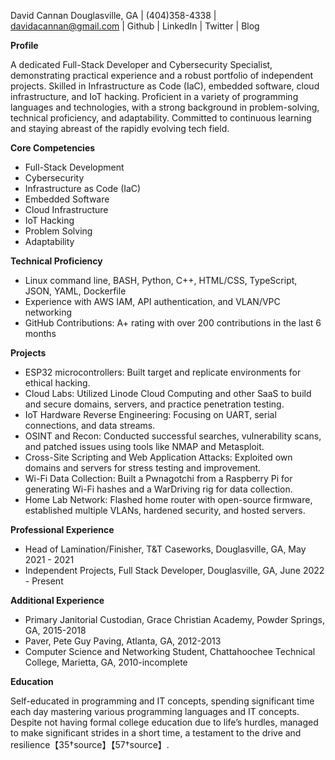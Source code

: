 David Cannan
Douglasville, GA | (404)358-4338 | davidacannan@gmail.com | Github | LinkedIn | Twitter | Blog

**Profile**

A dedicated Full-Stack Developer and Cybersecurity Specialist, demonstrating practical experience and a robust portfolio of independent projects. Skilled in Infrastructure as Code (IaC), embedded software, cloud infrastructure, and IoT hacking. Proficient in a variety of programming languages and technologies, with a strong background in problem-solving, technical proficiency, and adaptability. Committed to continuous learning and staying abreast of the rapidly evolving tech field.

**Core Competencies**

- Full-Stack Development
- Cybersecurity
- Infrastructure as Code (IaC)
- Embedded Software
- Cloud Infrastructure
- IoT Hacking
- Problem Solving
- Adaptability

**Technical Proficiency**

- Linux command line, BASH, Python, C++, HTML/CSS, TypeScript, JSON, YAML, Dockerfile
- Experience with AWS IAM, API authentication, and VLAN/VPC networking
- GitHub Contributions: A+ rating with over 200 contributions in the last 6 months

**Projects**

- ESP32 microcontrollers: Built target and replicate environments for ethical hacking.
- Cloud Labs: Utilized Linode Cloud Computing and other SaaS to build and secure domains, servers, and practice penetration testing.
- IoT Hardware Reverse Engineering: Focusing on UART, serial connections, and data streams.
- OSINT and Recon: Conducted successful searches, vulnerability scans, and patched issues using tools like NMAP and Metasploit.
- Cross-Site Scripting and Web Application Attacks: Exploited own domains and servers for stress testing and improvement.
- Wi-Fi Data Collection: Built a Pwnagotchi from a Raspberry Pi for generating Wi-Fi hashes and a WarDriving rig for data collection.
- Home Lab Network: Flashed home router with open-source firmware, established multiple VLANs, hardened security, and hosted servers.

**Professional Experience**

- Head of Lamination/Finisher, T&T Caseworks, Douglasville, GA, May 2021 - 2021
- Independent Projects, Full Stack Developer, Douglasville, GA, June 2022 - Present

**Additional Experience**

- Primary Janitorial Custodian, Grace Christian Academy, Powder Springs, GA, 2015-2018
- Paver, Pete Guy Paving, Atlanta, GA, 2012-2013
- Computer Science and Networking Student, Chattahoochee Technical College, Marietta, GA, 2010-incomplete

**Education**

Self-educated in programming and IT concepts, spending significant time each day mastering various programming languages and IT concepts. Despite not having formal college education due to life’s hurdles, managed to make significant strides in a short time, a testament to the drive and resilience【35†source】【57†source】.